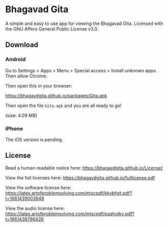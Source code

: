 # Bhagavad Gita
A simple and easy to use app for viewing the Bhagavad Gita. Licensed with the GNU Affero General Public License v3.0.

## Download

### Android

Go to Settings > Apps > Menu > Special access > Install unknown apps.
Then allow Chrome.

Then open this in your browser:

https://bhagavdgita.github.io/packages/Gita.apk

Then open the file `Gita.apk` and you are all ready to go!

(size: 4.09 MB)

### iPhone

The iOS version is pending.

## License

Read a human readable notice here: https://bhagavdgita.github.io/License/

View the full licenses here: https://bhagavdgita.github.io/fulllicense.pdf

View the software license here: https://latex.artofproblemsolving.com/miscpdf/kkybfgit.pdf?t=1661439003948

View the audio license here: https://latex.artofproblemsolving.com/miscpdf/psqhutkv.pdf?t=1661438796426
